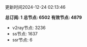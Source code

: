 更新时间2024-12-24 02:13:46

**总订阅: 1**
**总节点: 6502**
**有效节点: 4879**
- v2ray节点: 3236
- ss节点: 1637
- ssr节点: 6
